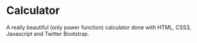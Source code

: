 Calculator
==========

A really beautiful (only power function) calculator done with HTML, CSS3, Javascript and Twitter Bootstrap.
